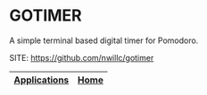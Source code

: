 # GOTIMER

 A simple terminal based digital timer for Pomodoro.

 SITE: https://github.com/nwillc/gotimer

 | [Applications](https://portable-linux-apps.github.io/apps.html) | [Home](https://portable-linux-apps.github.io)
 | --- | --- |
